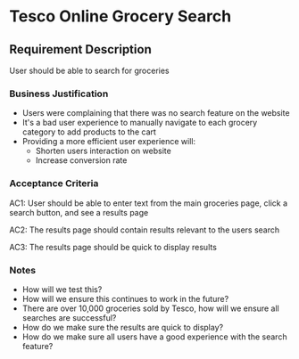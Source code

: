 # Tesco Online Grocery Search

## Requirement Description
User should be able to search for groceries

### Business Justification
- Users were complaining that there was no search feature on the website
- It's a bad user experience to manually navigate to each grocery category to add products to the cart
- Providing a more efficient user experience will:
  - Shorten users interaction on website
  - Increase conversion rate

### Acceptance Criteria

AC1: User should be able to enter text from the main groceries page, click a search button, and see a results page

AC2: The results page should contain results relevant to the users search

AC3: The results page should be quick to display results

### Notes

- How will we test this?
- How will we ensure this continues to work in the future?
- There are over 10,000 groceries sold by Tesco, how will we ensure all searches are successful?
- How do we make sure the results are quick to display?
- How do we make sure all users have a good experience with the search feature?